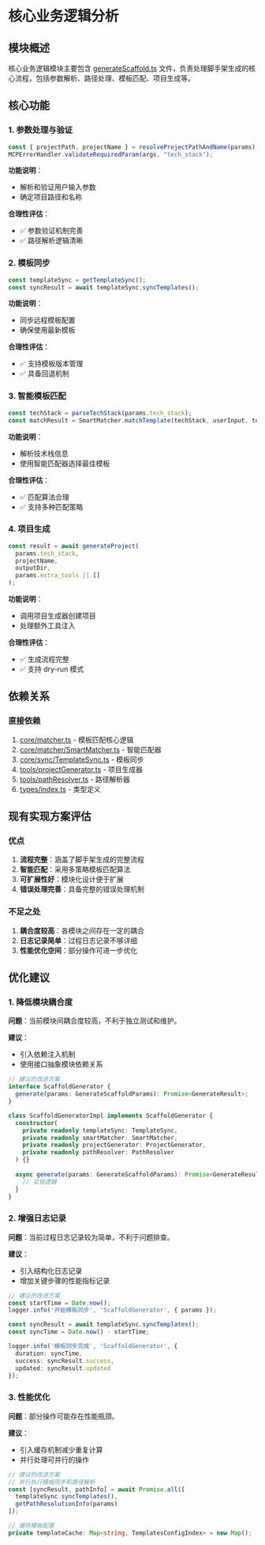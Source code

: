 # 核心业务逻辑分析

## 模块概述

核心业务逻辑模块主要包含 [generateScaffold.ts](file:///Users/zcg/Desktop/scafford-mcp-server-AI/trae/scaffold-mcp-server/src/tools/generateScaffold.ts) 文件，负责处理脚手架生成的核心流程，包括参数解析、路径处理、模板匹配、项目生成等。

## 核心功能

### 1. 参数处理与验证

```typescript
const { projectPath, projectName } = resolveProjectPathAndName(params);
MCPErrorHandler.validateRequiredParam(args, "tech_stack");
```

**功能说明**：
- 解析和验证用户输入参数
- 确定项目路径和名称

**合理性评估**：
- ✅ 参数验证机制完善
- ✅ 路径解析逻辑清晰

### 2. 模板同步

```typescript
const templateSync = getTemplateSync();
const syncResult = await templateSync.syncTemplates();
```

**功能说明**：
- 同步远程模板配置
- 确保使用最新模板

**合理性评估**：
- ✅ 支持模板版本管理
- ✅ 具备回退机制

### 3. 智能模板匹配

```typescript
const techStack = parseTechStack(params.tech_stack);
const matchResult = SmartMatcher.matchTemplate(techStack, userInput, templates);
```

**功能说明**：
- 解析技术栈信息
- 使用智能匹配器选择最佳模板

**合理性评估**：
- ✅ 匹配算法合理
- ✅ 支持多种匹配策略

### 4. 项目生成

```typescript
const result = await generateProject(
  params.tech_stack,
  projectName,
  outputDir,
  params.extra_tools || []
);
```

**功能说明**：
- 调用项目生成器创建项目
- 处理额外工具注入

**合理性评估**：
- ✅ 生成流程完整
- ✅ 支持 dry-run 模式

## 依赖关系

### 直接依赖

1. [core/matcher.ts](file:///Users/zcg/Desktop/scafford-mcp-server-AI/trae/scaffold-mcp-server/src/core/matcher.ts) - 模板匹配核心逻辑
2. [core/matcher/SmartMatcher.ts](file:///Users/zcg/Desktop/scafford-mcp-server-AI/trae/scaffold-mcp-server/src/core/matcher/SmartMatcher.ts) - 智能匹配器
3. [core/sync/TemplateSync.ts](file:///Users/zcg/Desktop/scafford-mcp-server-AI/trae/scaffold-mcp-server/src/core/sync/TemplateSync.ts) - 模板同步
4. [tools/projectGenerator.ts](file:///Users/zcg/Desktop/scafford-mcp-server-AI/trae/scaffold-mcp-server/src/tools/projectGenerator.ts) - 项目生成器
5. [tools/pathResolver.ts](file:///Users/zcg/Desktop/scafford-mcp-server-AI/trae/scaffold-mcp-server/src/tools/pathResolver.ts) - 路径解析器
6. [types/index.ts](file:///Users/zcg/Desktop/scafford-mcp-server-AI/trae/scaffold-mcp-server/src/types/index.ts) - 类型定义

## 现有实现方案评估

### 优点

1. **流程完整**：涵盖了脚手架生成的完整流程
2. **智能匹配**：采用多策略模板匹配算法
3. **可扩展性好**：模块化设计便于扩展
4. **错误处理完善**：具备完整的错误处理机制

### 不足之处

1. **耦合度较高**：各模块之间存在一定的耦合
2. **日志记录简单**：过程日志记录不够详细
3. **性能优化空间**：部分操作可进一步优化

## 优化建议

### 1. 降低模块耦合度

**问题**：当前模块间耦合度较高，不利于独立测试和维护。

**建议**：
- 引入依赖注入机制
- 使用接口抽象模块依赖关系

```typescript
// 建议的改进方案
interface ScaffoldGenerator {
  generate(params: GenerateScaffoldParams): Promise<GenerateResult>;
}

class ScaffoldGeneratorImpl implements ScaffoldGenerator {
  constructor(
    private readonly templateSync: TemplateSync,
    private readonly smartMatcher: SmartMatcher,
    private readonly projectGenerator: ProjectGenerator,
    private readonly pathResolver: PathResolver
  ) {}
  
  async generate(params: GenerateScaffoldParams): Promise<GenerateResult> {
    // 实现逻辑
  }
}
```

### 2. 增强日志记录

**问题**：当前过程日志记录较为简单，不利于问题排查。

**建议**：
- 引入结构化日志记录
- 增加关键步骤的性能指标记录

```typescript
// 建议的改进方案
const startTime = Date.now();
logger.info('开始模板同步', 'ScaffoldGenerator', { params });

const syncResult = await templateSync.syncTemplates();
const syncTime = Date.now() - startTime;

logger.info('模板同步完成', 'ScaffoldGenerator', { 
  duration: syncTime,
  success: syncResult.success,
  updated: syncResult.updated
});
```

### 3. 性能优化

**问题**：部分操作可能存在性能瓶颈。

**建议**：
- 引入缓存机制减少重复计算
- 并行处理可并行的操作

```typescript
// 建议的改进方案
// 并行执行模板同步和路径解析
const [syncResult, pathInfo] = await Promise.all([
  templateSync.syncTemplates(),
  getPathResolutionInfo(params)
]);

// 缓存模板配置
private templateCache: Map<string, TemplatesConfigIndex> = new Map();
```
